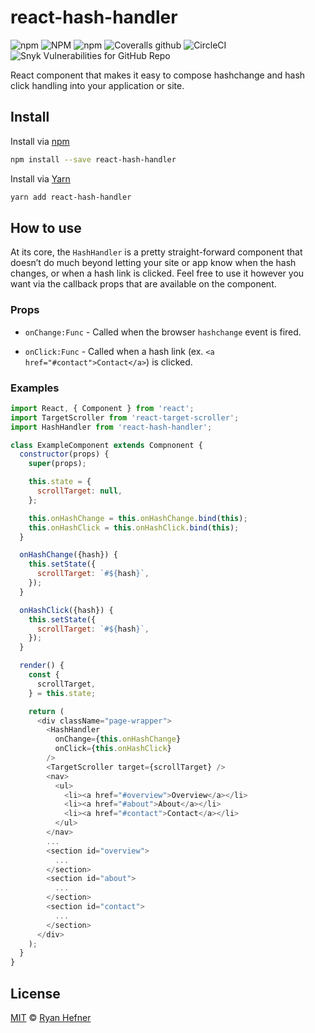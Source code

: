 # react-hash-handler

![npm](https://img.shields.io/npm/v/react-hash-handler?style=flat-square)
![NPM](https://img.shields.io/npm/l/react-hash-handler?style=flat-square)
![npm](https://img.shields.io/npm/dt/react-hash-handler?style=flat-square)
![Coveralls github](https://img.shields.io/coveralls/github/ryanhefner/react-hash-handler?style=flat-square)
![CircleCI](https://img.shields.io/circleci/build/github/ryanhefner/react-hash-handler?style=flat-square)
![Snyk Vulnerabilities for GitHub Repo](https://img.shields.io/snyk/vulnerabilities/github/ryanhefner/react-hash-handler?style=flat-square)


React component that makes it easy to compose hashchange and hash click handling
into your application or site.

## Install

Install via [npm](https://npmjs.com/package/react-hash-handler)

```sh
npm install --save react-hash-handler
```

Install via [Yarn](https://yarn.fyi/react-hash-handler)

```sh
yarn add react-hash-handler
```

## How to use

At its core, the `HashHandler` is a pretty straight-forward component that doesn’t
do much beyond letting your site or app know when the hash changes, or when a
hash link is clicked. Feel free to use it however you want via the callback props
that are available on the component.


### Props

* `onChange:Func` - Called when the browser `hashchange` event is fired.

* `onClick:Func` - Called when a hash link (ex. `<a href="#contact">Contact</a>`) is clicked.

### Examples

```js
import React, { Component } from 'react';
import TargetScroller from 'react-target-scroller';
import HashHandler from 'react-hash-handler';

class ExampleComponent extends Compnonent {
  constructor(props) {
    super(props);

    this.state = {
      scrollTarget: null,
    };

    this.onHashChange = this.onHashChange.bind(this);
    this.onHashClick = this.onHashClick.bind(this);
  }

  onHashChange({hash}) {
    this.setState({
      scrollTarget: `#${hash}`,
    });
  }

  onHashClick({hash}) {
    this.setState({
      scrollTarget: `#${hash}`,
    });
  }

  render() {
    const {
      scrollTarget,
    } = this.state;

    return (
      <div className="page-wrapper">
        <HashHandler
          onChange={this.onHashChange}
          onClick={this.onHashClick}
        />
        <TargetScroller target={scrollTarget} />
        <nav>
          <ul>
            <li><a href="#overview">Overview</a></li>
            <li><a href="#about">About</a></li>
            <li><a href="#contact">Contact</a></li>
          </ul>
        </nav>
        ...
        <section id="overview">
          ...
        </section>
        <section id="about">
          ...
        </section>
        <section id="contact">
          ...
        </section>
      </div>
    );
  }
}
```

## License

[MIT](LICENSE) © [Ryan Hefner](https://www.ryanhefner.com)
